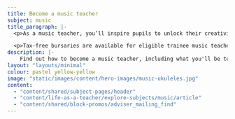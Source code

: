 ```yaml
---
title: Become a music teacher
subject: music
title_paragraph: |-
  <p>As a music teacher, you’ll inspire pupils to unlock their creativity and express themselves through performance. You’ll foster a lifelong appreciation of music, enriching their lives beyond the classroom.</p>

  <p>Tax-free bursaries are available for eligible trainee music teachers.</p>
description: |-
    Find out how to become a music teacher, including what you'll be teaching and what funding is available to help you train.
layout: "layouts/minimal"
colour: pastel yellow-yellow
image: "static/images/content/hero-images/music-ukuleles.jpg"
content:
  - "content/shared/subject-pages/header"
  - "content/life-as-a-teacher/explore-subjects/music/article"
  - "content/shared/block-promos/adviser_mailing_find"
---
```

